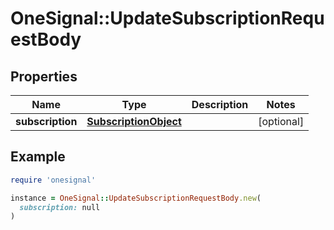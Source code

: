 # OneSignal::UpdateSubscriptionRequestBody

## Properties

| Name | Type | Description | Notes |
| ---- | ---- | ----------- | ----- |
| **subscription** | [**SubscriptionObject**](SubscriptionObject.md) |  | [optional] |

## Example

```ruby
require 'onesignal'

instance = OneSignal::UpdateSubscriptionRequestBody.new(
  subscription: null
)
```

